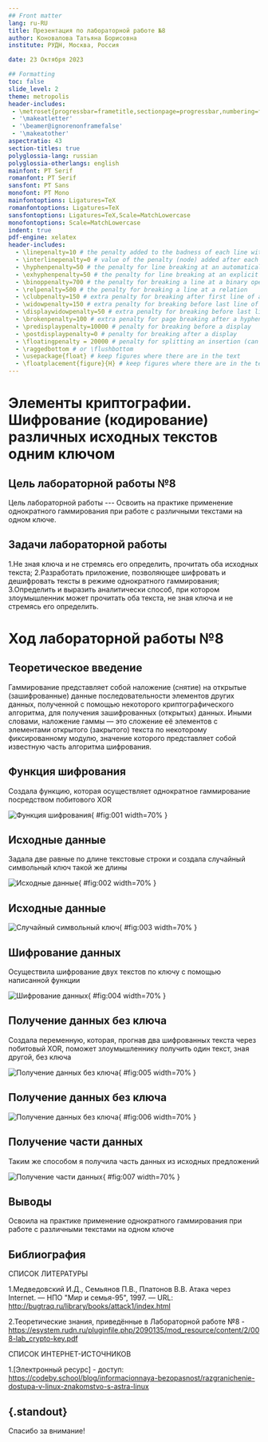 ```yaml
---
## Front matter
lang: ru-RU
title: Презентация по лабораторной работе №8
author: Коновалова Татьяна Борисовна
institute: РУДН, Москва, Россия

date: 23 Октября 2023

## Formatting
toc: false
slide_level: 2
theme: metropolis
header-includes: 
 - \metroset{progressbar=frametitle,sectionpage=progressbar,numbering=fraction}
 - '\makeatletter'
 - '\beamer@ignorenonframefalse'
 - '\makeatother'
aspectratio: 43
section-titles: true
polyglossia-lang: russian
polyglossia-otherlangs: english
mainfont: PT Serif
romanfont: PT Serif
sansfont: PT Sans
monofont: PT Mono
mainfontoptions: Ligatures=TeX
romanfontoptions: Ligatures=TeX
sansfontoptions: Ligatures=TeX,Scale=MatchLowercase
monofontoptions: Scale=MatchLowercase
indent: true
pdf-engine: xelatex
header-includes:
  - \linepenalty=10 # the penalty added to the badness of each line within a paragraph (no associated penalty node) Increasing the value makes tex try to have fewer lines in the paragraph.
  - \interlinepenalty=0 # value of the penalty (node) added after each line of a paragraph.
  - \hyphenpenalty=50 # the penalty for line breaking at an automatically inserted hyphen
  - \exhyphenpenalty=50 # the penalty for line breaking at an explicit hyphen
  - \binoppenalty=700 # the penalty for breaking a line at a binary operator
  - \relpenalty=500 # the penalty for breaking a line at a relation
  - \clubpenalty=150 # extra penalty for breaking after first line of a paragraph
  - \widowpenalty=150 # extra penalty for breaking before last line of a paragraph
  - \displaywidowpenalty=50 # extra penalty for breaking before last line before a display math
  - \brokenpenalty=100 # extra penalty for page breaking after a hyphenated line
  - \predisplaypenalty=10000 # penalty for breaking before a display
  - \postdisplaypenalty=0 # penalty for breaking after a display
  - \floatingpenalty = 20000 # penalty for splitting an insertion (can only be split footnote in standard LaTeX)
  - \raggedbottom # or \flushbottom
  - \usepackage{float} # keep figures where there are in the text
  - \floatplacement{figure}{H} # keep figures where there are in the text
---
```


# Элементы криптографии. Шифрование (кодирование) различных исходных текстов одним ключом

## Цель лабораторной работы №8

Цель лабораторной работы --- Освоить на практике применение однократного гаммирования при работе с различными текстами на одном ключе.

## Задачи лабораторной работы

1.Не зная ключа и не стремясь его определить, прочитать оба исходных текста;
2.Разработать приложение, позволяющее шифровать и дешифровать тексты в режиме однократного гаммирования;
3.Определить и выразить аналитически способ, при котором злоумышленник может прочитать оба текста, не зная ключа и не стремясь его определить.

# Ход лабораторной работы №8

## Теоретическое введение

Гаммирование представляет собой наложение (снятие) на открытые (зашифрованные) данные последовательности элементов других данных, полученной с помощью некоторого криптографического алгоритма, для получения зашифрованных (открытых) данных. Иными словами, наложение
гаммы — это сложение её элементов с элементами открытого (закрытого)
текста по некоторому фиксированному модулю, значение которого представляет собой известную часть алгоритма шифрования.

## Функция шифрования

Cоздала функцию, которая осуществляет однократное гаммирование посредством побитового XOR

![Функция шифрования](image/1.png){ #fig:001 width=70% }

## Исходные данные

Задала две равные по длине текстовые строки и создала случайный символьный ключ такой же длины

![Исходные данные](image/2.png){ #fig:002 width=70% }

## Исходные данные

![Случайный символьный ключ](image/3.png){ #fig:003 width=70% }

## Шифрование данных

Осуществила шифрование двух текстов по ключу с помощью написанной функции

![Шифрование данных](image/4.png){ #fig:004 width=70% }

## Получение данных без ключа

Создала переменную, которая, прогнав два шифрованных текста через побитовый XOR, поможет злоумышленнику получить один текст, зная другой, без ключа

![Получение данных без ключа](image/5.png){ #fig:005 width=70% }

## Получение данных без ключа

![Получение данных без ключа](image/6.png){ #fig:006 width=70% }

## Получение части данных

Таким же способом я получила часть данных из исходных предложений

![Получение части данных](image/7.png){ #fig:007 width=70% }

## Выводы

Освоила на практике применение однократного гаммирования при работе с различными текстами на одном ключе

## Библиография

СПИСОК ЛИТЕРАТУРЫ

1.Медведовский И.Д., Семьянов П.В., Платонов В.В. Атака через Internet. — НПО "Мир и семья-95",  1997. — URL: http://bugtraq.ru/library/books/attack1/index.html

2.Теоретические знания, приведённые в Лабораторной работе №8 - https://esystem.rudn.ru/pluginfile.php/2090135/mod_resource/content/2/008-lab_crypto-key.pdf


СПИСОК ИНТЕРНЕТ-ИСТОЧНИКОВ

1.[Электронный ресурс] - доступ: https://codeby.school/blog/informacionnaya-bezopasnost/razgranichenie-dostupa-v-linux-znakomstvo-s-astra-linux


## {.standout}

Спасибо за внимание!
